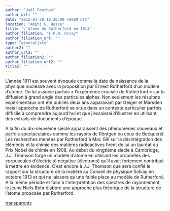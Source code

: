 ```yaml
---
author: "Joël Pouthas"
author_url: ""
date: "2012-03-29 10:20:00 +0000 UTC"
location: "Amphi G. Besse"
title: "L’Atome de Rutherford en 1911"
author_filiation: "I.P.N. Orsay"
author_filiation_url: ""
type: "généraliste"
author2: ""
author_url2: ""
author_filiation2: ""
author_filiation_url2: ""
title2: ""
---
```

L’année 1911 est souvent évoquée comme la date de naissance de la physique nucléaire avec la proposition par Ernest Rutherford d’un modèle d’atome. On lui associe parfois « l’expérience cruciale de Rutherford » sur la diffusion à grand angle des particules alphas. Non seulement les résultats expérimentaux ont été publiés deux ans auparavant par Geiger et Marsden mais l’approche de Rutherford se situe dans un contexte particulier parfois difficile à comprendre aujourd’hui et que j’essaierai d’illustrer en utilisant des extraits de documents d’époque.

A la fin du dix-neuvième siècle apparaissent des phénomènes nouveaux et parfois spectaculaires comme les rayons de Röntgen ou ceux de Becquerel. Les recherches menées par Rutherford à Mac Gill sur la désintégration des éléments et la chimie des matières radioactives firent de lui un lauréat du Prix Nobel de chimie en 1908. Au début du vingtième siècle à Cambridge, J.J. Thomson forge un modèle d’atome en utilisant les propriétés des corpuscules d’électricité négative (électrons) qu’il avait fortement contribué à mettre en évidence. C’est encore à J.J. Thomson que sera confié le rapport sur la structure de la matière au Conseil de physique Solvay en octobre 1913 et qui ne laissera qu’une faible place au modèle de Rutherford. A la même période et face à l’interprétation des spectres de rayonnement, le jeune Niels Bohr élabore une approche plus théorique de la structure de l’atome proposée par Rutherford.

[transparents](images/Communication/seminaires/JoelPouthas.pdf)
